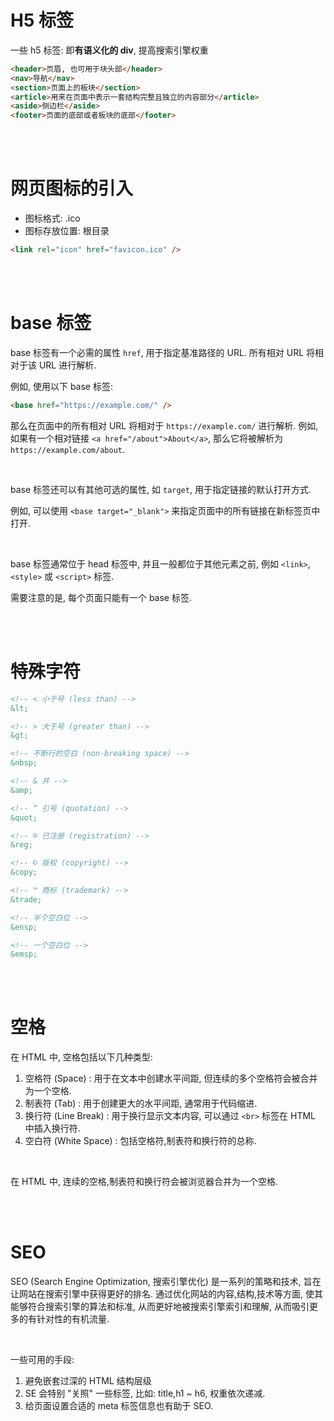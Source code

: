 # H5 标签

一些 h5 标签: 即**有语义化的 div**, 提高搜索引擎权重

```html
<header>页眉, 也可用于块头部</header>
<nav>导航</nav>
<section>页面上的板块</section>
<article>用来在页面中表示一套结构完整且独立的内容部分</article>
<aside>侧边栏</aside>
<footer>页面的底部或者板块的底部</footer>
```

<br><br>

# 网页图标的引入

-   图标格式: .ico
-   图标存放位置: 根目录

```html
<link rel="icon" href="favicon.ico" />
```

<br><br>

# base 标签

base 标签有一个必需的属性 `href`, 用于指定基准路径的 URL. 所有相对 URL 将相对于该 URL 进行解析.

例如, 使用以下 base 标签:

```html
<base href="https://example.com/" />
```

那么在页面中的所有相对 URL 将相对于 `https://example.com/` 进行解析. 例如, 如果有一个相对链接 `<a href="/about">About</a>`, 那么它将被解析为 `https://example.com/about`.

<br>

base 标签还可以有其他可选的属性, 如 `target`, 用于指定链接的默认打开方式.

例如, 可以使用 `<base target="_blank">` 来指定页面中的所有链接在新标签页中打开.

<br>

base 标签通常位于 head 标签中, 并且一般都位于其他元素之前, 例如 `<link>`,`<style>` 或 `<script>` 标签.

需要注意的是, 每个页面只能有一个 base 标签.

<br><br>

# 特殊字符

```html
<!-- < 小于号 (less than) -->
&lt;

<!-- > 大于号 (greater than) -->
&gt;

<!-- 不断行的空白 (non-breaking space) -->
&nbsp;

<!-- & 并 -->
&amp;

<!-- “ 引号 (quotation) -->
&quot;

<!-- ® 已注册 (registration) -->
&reg;

<!-- © 版权 (copyright) -->
&copy;

<!-- ™ 商标 (trademark) -->
&trade;

<!-- 半个空白位 -->
&ensp;

<!-- 一个空白位 -->
&emsp;
```

<br><br>

# 空格

在 HTML 中, 空格包括以下几种类型:

1. 空格符 (Space) : 用于在文本中创建水平间距, 但连续的多个空格符会被合并为一个空格.
2. 制表符 (Tab) : 用于创建更大的水平间距, 通常用于代码缩进.
3. 换行符 (Line Break) : 用于换行显示文本内容, 可以通过 `<br>` 标签在 HTML 中插入换行符.
4. 空白符 (White Space) : 包括空格符,制表符和换行符的总称.

<br>

在 HTML 中, 连续的空格,制表符和换行符会被浏览器合并为一个空格.

<br><br>

# SEO

SEO (Search Engine Optimization, 搜索引擎优化) 是一系列的策略和技术, 旨在让网站在搜索引擎中获得更好的排名. 通过优化网站的内容,结构,技术等方面, 使其能够符合搜索引擎的算法和标准, 从而更好地被搜索引擎索引和理解, 从而吸引更多的有针对性的有机流量.

<br>

一些可用的手段:

1.  避免嵌套过深的 HTML 结构层级
2.  SE 会特别 "关照" 一些标签, 比如: title,h1 ~ h6, 权重依次递减.
3.  给页面设置合适的 meta 标签信息也有助于 SEO.

<br><br>
